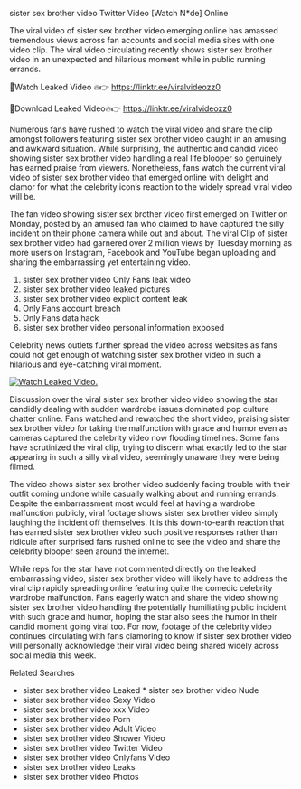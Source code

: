 ﻿sister sex brother video Twitter Video [Watch N*de] Online

The viral video of ﻿sister sex brother video emerging online has amassed tremendous views across fan accounts and social media sites with one video clip. The viral video circulating recently shows ﻿sister sex brother video in an unexpected and hilarious moment while in public running errands. 

🔴Watch Leaked Video 🔥👉  https://linktr.ee/viralvideozz0 

🔴Download Leaked Video🔥👉  https://linktr.ee/viralvideozz0 

Numerous fans have rushed to watch the viral video and share the clip amongst followers featuring ﻿sister sex brother video caught in an amusing and awkward situation. While surprising, the authentic and candid video showing ﻿sister sex brother video handling a real life blooper so genuinely has earned praise from viewers. Nonetheless, fans watch the current viral video of ﻿sister sex brother video that emerged online with delight and clamor for what the celebrity icon’s reaction to the widely spread viral video will be.

The fan video showing ﻿sister sex brother video first emerged on Twitter on Monday, posted by an amused fan who claimed to have captured the silly incident on their phone camera while out and about. The viral Clip of ﻿sister sex brother video had garnered over 2 million views by Tuesday morning as more users on Instagram, Facebook and YouTube began uploading and sharing the embarrassing yet entertaining video. 

1. ﻿sister sex brother video Only Fans leak video
2. ﻿sister sex brother video leaked pictures
3. ﻿sister sex brother video explicit content leak
4. Only Fans account breach
5. Only Fans data hack
6. ﻿sister sex brother video personal information exposed

Celebrity news outlets further spread the video across websites as fans could not get enough of watching ﻿sister sex brother video in such a hilarious and eye-catching viral moment. 

[![Watch Leaked Video.](https://miro.medium.com/v2/resize:fit:828/format:webp/1*cilzJN44JGOrTw9NJCrNHA.gif "Watch Leaked Video")](https://linktr.ee/viralvideozz0)

Discussion over the viral ﻿sister sex brother video video showing the star candidly dealing with sudden wardrobe issues dominated pop culture chatter online. Fans watched and rewatched the short video, praising ﻿sister sex brother video for taking the malfunction with grace and humor even as cameras captured the celebrity video now flooding timelines. Some fans have scrutinized the viral clip, trying to discern what exactly led to the star appearing in such a silly viral video, seemingly unaware they were being filmed.

The video shows ﻿sister sex brother video suddenly facing trouble with their outfit coming undone while casually walking about and running errands. Despite the embarrassment most would feel at having a wardrobe malfunction publicly, viral footage shows ﻿sister sex brother video simply laughing the incident off themselves. It is this down-to-earth reaction that has earned ﻿sister sex brother video such positive responses rather than ridicule after surprised fans rushed online to see the video and share the celebrity blooper seen around the internet.  

While reps for the star have not commented directly on the leaked embarrassing video, ﻿sister sex brother video will likely have to address the viral clip rapidly spreading online featuring quite the comedic celebrity wardrobe malfunction. Fans eagerly watch and share the video showing ﻿sister sex brother video handling the potentially humiliating public incident with such grace and humor, hoping the star also sees the humor in their candid moment going viral too. For now, footage of the celebrity video continues circulating with fans clamoring to know if ﻿sister sex brother video will personally acknowledge their viral video being shared widely across social media this week.

Related Searches
* ﻿sister sex brother video Leaked
﻿* sister sex brother video Nude
* ﻿sister sex brother video Sexy Video
* ﻿sister sex brother video xxx Video
* ﻿sister sex brother video Porn
* ﻿sister sex brother video Adult Video
* ﻿sister sex brother video Shower Video
* ﻿sister sex brother video Twitter Video
* ﻿sister sex brother video Onlyfans Video
* ﻿sister sex brother video Leaks
* ﻿sister sex brother video Photos